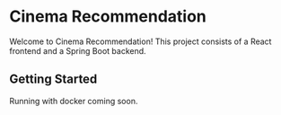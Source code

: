 # Cinema Recommendation

Welcome to Cinema Recommendation! This project consists of a React frontend and a Spring Boot backend.

## Getting Started

Running with docker coming soon.
